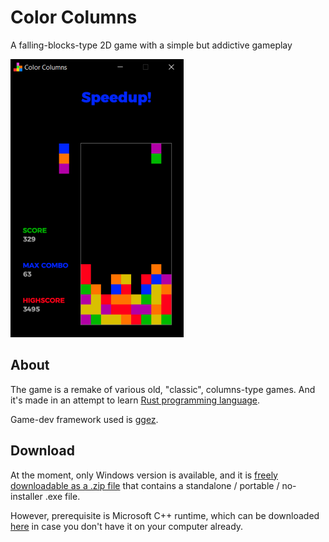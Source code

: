 # Color Columns
A falling-blocks-type 2D game with a simple but addictive gameplay

![Gameplay screenshot](github-resources/cc_gameplay.png)

## About
The game is a remake of various old, "classic", columns-type games.
And it's made in an attempt to learn [Rust programming language](https://www.rust-lang.org/).

Game-dev framework used is [ggez](https://ggez.rs/).

## Download
At the moment, only Windows version is available, and it is [freely downloadable as a .zip file](https://github.com/rdrmic/color-columns/raw/main/dist/color-columns-v018.zip) that contains a standalone / portable / no-installer .exe file.

However, prerequisite is Microsoft C++ runtime, which can be downloaded [here](https://docs.microsoft.com/en-us/cpp/windows/latest-supported-vc-redist?view=msvc-170#visual-studio-2015-2017-2019-and-2022) in case you don't have it on your computer already.
